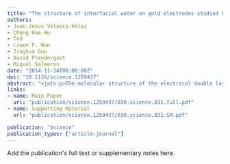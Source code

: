 ```yaml
---
title: "The structure of interfacial water on gold electrodes studied by x-ray absorption spectroscopy"
authors:
- Juan-Jesus Velasco-Velez
- Cheng Hao Wu
- Tod
- Liwen F. Wan
- Jinghua Guo
- David Prendergast
- Miquel Salmeron
date: "2014-11-14T00:00:00Z"
doi: "10.1126/science.1259437"
abstract: "<jats:p>The molecular structure of the electrical double layer determines the chemistry in all electrochemical processes. Using x-ray absorption spectroscopy (XAS), we probed the structure of water near gold electrodes and its bias dependence. Electron yield XAS detected at the gold electrode revealed that the interfacial water molecules have a different structure from those in the bulk. First principles calculations revealed that ~50% of the molecules lie flat on the surface with saturated hydrogen bonds and another substantial fraction with broken hydrogen bonds that do not contribute to the XAS spectrum because their core-excited states are delocalized by coupling with the gold substrate. At negative bias, the population of flat-lying molecules with broken hydrogen bonds increases, producing a spectrum similar to that of bulk water.</jats:p>"
links:
- name: Main Paper
  url: "publication/science.1259437/030.science.831.full.pdf" 
- name: Supporting Material
  url: "publication/science.1259437/030.science.831.SM.pdf" 

publication: "Science"
publication_types: ["article-journal"]
---
```


Add the publication's full text or supplementary notes here.
